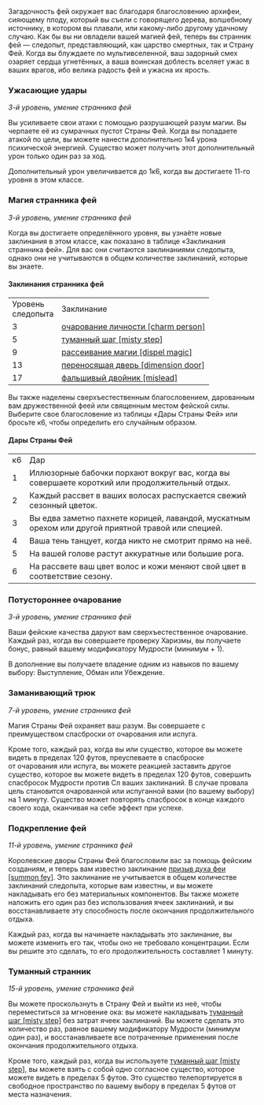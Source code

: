 Загадочность фей окружает вас благодаря благословению архифеи, сияющему плоду, который вы съели с говорящего дерева, волшебному источнику, в котором вы плавали, или какому-либо другому удачному случаю. Как бы вы ни овладели вашей магией фей, теперь вы странник фей — следопыт, представляющий, как царство смертных, так и Страну Фей. Когда вы блуждаете по мультивселенной, ваш задорный смех озаряет сердца угнетённых, а ваша воинская доблесть вселяет ужас в ваших врагов, ибо велика радость фей и ужасна их ярость.

  

### Ужасающие удары

_3-й уровень, умение странника фей_

Вы усиливаете свои атаки с помощью разрушающей разум магии. Вы черпаете её из сумрачных пустот Страны Фей. Когда вы попадаете атакой по цели, вы можете нанести дополнительно 1к4 урона психической энергией. Существо может получить этот дополнительный урон только один раз за ход.

Дополнительный урон увеличивается до 1к6, когда вы достигаете 11-го уровня в этом классе.

  

### Магия странника фей

_3-й уровень, умение странника фей_

Когда вы достигаете определённого уровня, вы узнаёте новые заклинания в этом классе, как показано в таблице «Заклинания странника фей». Для вас они считаются заклинаниями следопыта, однако они не учитываются в общем количестве заклинаний, которые вы знаете.

#### Заклинания странника фей

|   |   |
|---|---|
|Уровень  <br>следопыта|Заклинание|
|3|[очарование личности [charm person]](https://dnd.su/spells/221-charm_person/)|
|5|[туманный шаг [misty step]](https://dnd.su/spells/352-misty_step/)|
|9|[рассеивание магии [dispel magic]](https://dnd.su/spells/301-dispel_magic/)|
|13|[переносящая дверь [dimension door]](https://dnd.su/spells/228-dimension_door/)|
|17|[фальшивый двойник [mislead]](https://dnd.su/spells/93-mislead/)|

  

Вы также наделены сверхъестественным благословением, дарованным вам дружественной феей или священным местом фейской силы. Выберите свое благословение из таблицы «Дары Страны Фей» или бросьте к6, чтобы определить его случайным образом.

#### Дары Страны Фей

|   |   |
|---|---|
|к6|Дар|
|1|Иллюзорные бабочки порхают вокруг вас, когда вы совершаете короткий или продолжительный отдых.|
|2|Каждый рассвет в ваших волосах распускается свежий сезонный цветок.|
|3|Вы едва заметно пахнете корицей, лавандой, мускатным орехом или другой приятной травой или специей.|
|4|Ваша тень танцует, когда никто не смотрит прямо на неё.|
|5|На вашей голове растут аккуратные или большие рога.|
|6|На рассвете ваш цвет волос и кожи меняют свой цвет в соответствие сезону.|

  

### Потустороннее очарование

_3-й уровень, умение странника фей_

Ваши фейские качества даруют вам сверхъестественное очарование. Каждый раз, когда вы совершаете проверку Харизмы, вы получаете бонус, равный вашему модификатору Мудрости (минимум + 1).

В дополнение вы получаете владение одним из навыков по вашему выбору: Выступление, Обман или Убеждение.

  

### Заманивающий трюк

_7-й уровень, умение странника фей_

Магия Страны Фей охраняет ваш разум. Вы совершаете с преимуществом спасброски от очарования или испуга.

Кроме того, каждый раз, когда вы или существо, которое вы можете видеть в пределах 120 футов, преуспеваете в спасброске от очарования или испуга, вы можете реакцией заставить другое существо, которое вы можете видеть в пределах 120 футов, совершить спасбросок Мудрости против Сл ваших заклинаний. В случае провала цель становится очарованной или испуганной вами (по вашему выбору) на 1 минуту. Существо может повторять спасбросок в конце каждого своего хода, оканчивая на себе эффект при успехе.

  

### Подкрепление фей

_11-й уровень, умение странника фей_

Королевские дворы Страны Фей благословили вас за помощь фейским созданиям, и теперь вам известно заклинание [призыв духа феи [summon fey]](https://dnd.su/spells/3070-summon_fey/). Это заклинание не учитывается в общем количестве заклинаний следопыта, которые вам известны, и вы можете накладывать его без материальных компонентов. Вы также можете наложить его один раз без использования ячеек заклинаний, и вы восстанавливаете эту способность после окончания продолжительного отдыха.

Каждый раз, когда вы начинаете накладывать это заклинание, вы можете изменить его так, чтобы оно не требовало концентрации. Если вы решите это сделать, то его продолжительность составляет 1 минуту.

  

### Туманный странник

_15-й уровень, умение странника фей_

Вы можете проскользнуть в Страну Фей и выйти из неё, чтобы переместиться за мгновение ока: вы можете накладывать [туманный шаг [misty step]](https://dnd.su/spells/352-misty_step/) без затрат ячеек заклинаний. Вы можете сделать это количество раз, равное вашему модификатору Мудрости (минимум один раз), и восстанавливаете все потраченные применения после окончания продолжительного отдыха.

Кроме того, каждый раз, когда вы используете [туманный шаг [misty step]](https://dnd.su/spells/352-misty_step/), вы можете взять с собой одно согласное существо, которое можете видеть в пределах 5 футов. Это существо телепортируется в свободное пространство по вашему выбору в пределах 5 футов от места назначения.